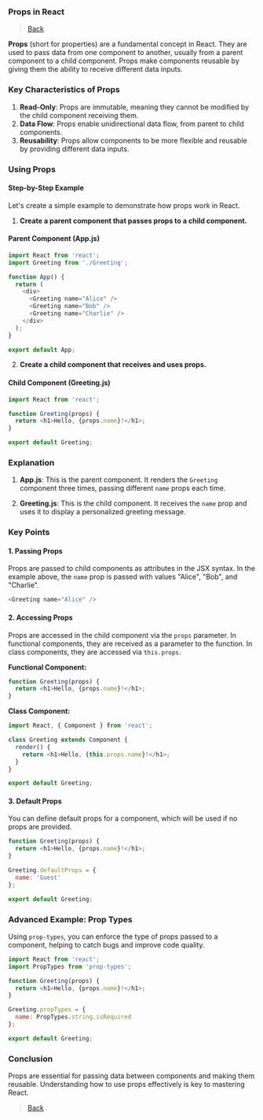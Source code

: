 ### **Props in React**

> [Back](index.md)

**Props** (short for properties) are a fundamental concept in React. They are used to pass data from one component to another, usually from a parent component to a child component. Props make components reusable by giving them the ability to receive different data inputs.

### **Key Characteristics of Props**

1. **Read-Only**: Props are immutable, meaning they cannot be modified by the child component receiving them.
2. **Data Flow**: Props enable unidirectional data flow, from parent to child components.
3. **Reusability**: Props allow components to be more flexible and reusable by providing different data inputs.

### **Using Props**

#### **Step-by-Step Example**

Let's create a simple example to demonstrate how props work in React.

1. **Create a parent component that passes props to a child component.**

#### **Parent Component (App.js)**

```javascript
import React from 'react';
import Greeting from './Greeting';

function App() {
  return (
    <div>
      <Greeting name="Alice" />
      <Greeting name="Bob" />
      <Greeting name="Charlie" />
    </div>
  );
}

export default App;
```

2. **Create a child component that receives and uses props.**

#### **Child Component (Greeting.js)**

```javascript
import React from 'react';

function Greeting(props) {
  return <h1>Hello, {props.name}!</h1>;
}

export default Greeting;
```

### **Explanation**

1. **App.js**: This is the parent component. It renders the `Greeting` component three times, passing different `name` props each time.

2. **Greeting.js**: This is the child component. It receives the `name` prop and uses it to display a personalized greeting message.

### **Key Points**

#### **1. Passing Props**

Props are passed to child components as attributes in the JSX syntax. In the example above, the `name` prop is passed with values "Alice", "Bob", and "Charlie".

```javascript
<Greeting name="Alice" />
```

#### **2. Accessing Props**

Props are accessed in the child component via the `props` parameter. In functional components, they are received as a parameter to the function. In class components, they are accessed via `this.props`.

**Functional Component:**

```javascript
function Greeting(props) {
  return <h1>Hello, {props.name}!</h1>;
}
```

**Class Component:**

```javascript
import React, { Component } from 'react';

class Greeting extends Component {
  render() {
    return <h1>Hello, {this.props.name}!</h1>;
  }
}

export default Greeting;
```

#### **3. Default Props**

You can define default props for a component, which will be used if no props are provided.

```javascript
function Greeting(props) {
  return <h1>Hello, {props.name}!</h1>;
}

Greeting.defaultProps = {
  name: 'Guest'
};

export default Greeting;
```

### **Advanced Example: Prop Types**

Using `prop-types`, you can enforce the type of props passed to a component, helping to catch bugs and improve code quality.

```javascript
import React from 'react';
import PropTypes from 'prop-types';

function Greeting(props) {
  return <h1>Hello, {props.name}!</h1>;
}

Greeting.propTypes = {
  name: PropTypes.string.isRequired
};

export default Greeting;
```

### **Conclusion**

Props are essential for passing data between components and making them reusable. Understanding how to use props effectively is key to mastering React. 

> [Back](index.md)
